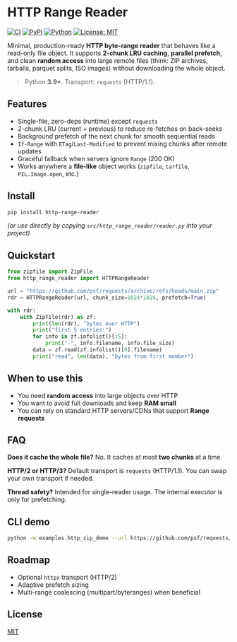 # HTTP Range Reader

[![CI](https://img.shields.io/github/actions/workflow/status/RevEngine3r/http-range-reader/ci.yml?branch=main)](https://github.com/RevEngine3r/http-range-reader/actions)
[![PyPI](https://img.shields.io/pypi/v/http-range-reader.svg)](https://pypi.org/project/http-range-reader/)
[![Python](https://img.shields.io/pypi/pyversions/http-range-reader.svg)](https://pypi.org/project/http-range-reader/)
[![License: MIT](https://img.shields.io/badge/License-MIT-yellow.svg)](LICENSE)

Minimal, production-ready **HTTP byte-range reader** that behaves like a read-only file object. It supports **2‑chunk LRU caching**, **parallel prefetch**, and clean **random access** into large remote files (think: ZIP archives, tarballs, parquet splits, ISO images) without downloading the whole object.

> Python **3.9+**. Transport: `requests` (HTTP/1.1).

## Features
- Single-file, zero-deps (runtime) except `requests`
- 2-chunk LRU (current + previous) to reduce re-fetches on back-seeks
- Background prefetch of the next chunk for smooth sequential reads
- `If-Range` with `ETag`/`Last-Modified` to prevent mixing chunks after remote updates
- Graceful fallback when servers ignore `Range` (200 OK)
- Works anywhere a **file-like** object works (`zipfile`, `tarfile`, `PIL.Image.open`, etc.)

## Install
```bash
pip install http-range-reader
```
*(or use directly by copying `src/http_range_reader/reader.py` into your project)*

## Quickstart
```python
from zipfile import ZipFile
from http_range_reader import HTTPRangeReader

url = "https://github.com/psf/requests/archive/refs/heads/main.zip"
rdr = HTTPRangeReader(url, chunk_size=1024*1024, prefetch=True)

with rdr:
    with ZipFile(rdr) as zf:
        print(len(rdr), "bytes over HTTP")
        print("first 5 entries:")
        for info in zf.infolist()[:5]:
            print("-", info.filename, info.file_size)
        data = zf.read(zf.infolist()[0].filename)
        print("read", len(data), "bytes from first member")
```

## When to use this
- You need **random access** into large objects over HTTP
- You want to avoid full downloads and keep **RAM small**
- You can rely on standard HTTP servers/CDNs that support **Range requests**

## FAQ
**Does it cache the whole file?** No. It caches at most **two chunks** at a time.

**HTTP/2 or HTTP/3?** Default transport is `requests` (HTTP/1.1). You can swap your own transport if needed.

**Thread safety?** Intended for single-reader usage. The internal executor is only for prefetching.

## CLI demo
```bash
python -m examples.http_zip_demo --url https://github.com/psf/requests/archive/refs/heads/main.zip --list 10
```

## Roadmap
- Optional `httpx` transport (HTTP/2)
- Adaptive prefetch sizing
- Multi-range coalescing (multipart/byteranges) when beneficial

## License
[MIT](LICENSE)
